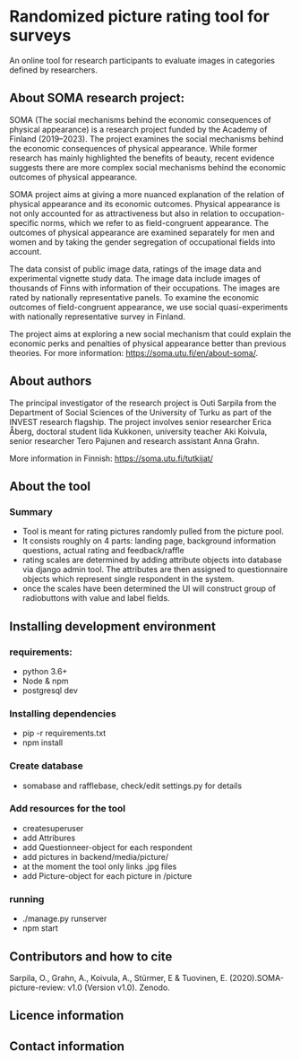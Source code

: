 # Randomized picture rating tool for surveys
An online tool for research participants to evaluate images in categories defined by researchers.

## About SOMA research project:

SOMA (The social mechanisms behind the economic consequences of physical appearance) is a research project funded by the Academy of Finland (2019–2023). The project examines the social mechanisms behind the economic consequences of physical appearance. While former research has mainly highlighted the benefits of beauty, recent evidence suggests there are more complex social mechanisms behind the economic outcomes of physical appearance.

SOMA project aims at giving a more nuanced explanation of the relation of physical appearance and its economic outcomes. Physical appearance is not only accounted for as attractiveness but also in relation to occupation-specific norms, which we refer to as field-congruent appearance. The outcomes of physical appearance are examined separately for men and women and by taking the gender segregation of occupational fields into account.

The data consist of public image data, ratings of the image data and experimental vignette study data. The image data include images of thousands of Finns with information of their occupations. The images are rated by nationally representative panels. To examine the economic outcomes of field-congruent appearance, we use social quasi-experiments with nationally representative survey in Finland.

The project aims at exploring a new social mechanism that could explain the economic perks and penalties of physical appearance better than previous theories. For more information: https://soma.utu.fi/en/about-soma/.

## About authors

The principal investigator of the research project is Outi Sarpila from the Department of Social Sciences of the University of Turku as part of the INVEST research flagship. The project involves senior researcher Erica Åberg, doctoral student Iida Kukkonen, university teacher Aki Koivula, senior researcher Tero Pajunen and research assistant Anna Grahn.

More information in Finnish: https://soma.utu.fi/tutkijat/

## About the tool

### Summary
- Tool is meant for rating pictures randomly pulled from the picture pool.
- It consists roughly on 4 parts: landing page, background information questions, actual rating and feedback/raffle
- rating scales are determined by adding attribute objects into database via django admin tool. The attributes are then assigned to questionnaire objects which represent single respondent in the system.
- once the scales have been determined the UI will construct group of radiobuttons with value and label fields.


## Installing development environment
### requirements:
 - python 3.6+
 - Node & npm
 - postgresql dev
### Installing dependencies
 - pip -r requirements.txt
 - npm install
### Create database
 - somabase and rafflebase, check/edit settings.py for details
### Add resources for the tool
 - createsuperuser
 - add Attribures
 - add Questionneer-object for each respondent
 - add pictures in backend/media/picture/
 - at the moment the tool only links .jpg files
 - add Picture-object for each picture in /picture
### running
 - ./manage.py runserver
 - npm start

## Contributors and how to cite

Sarpila, O., Grahn, A., Koivula, A., Stürmer, E & Tuovinen, E. (2020).SOMA-picture-review: v1.0 (Version v1.0). Zenodo.

## Licence information

## Contact information
